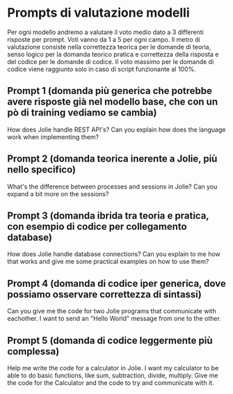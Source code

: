 # Prompts di valutazione modelli
Per ogni modello andremo a valutare il voto medio dato a 3 differenti risposte per prompt. Voti vanno da 1 a 5 per ogni campo.
Il metro di valutazione consiste nella correttezza teorica per le domande di teoria, senso logico per la domanda teorico pratica e correttezza della risposta e del codice per le domande di codice. Il voto massimo per le domande di codice viene raggiunto solo in caso di script funzionante al 100%.

## Prompt 1 (domanda più generica che potrebbe avere risposte già nel modello base, che con un pò di training vediamo se cambia)
How does Jolie handle REST API's? Can you explain how does the language work when implementing them?

## Prompt 2 (domanda teorica inerente a Jolie, più nello specifico)
What's the difference between processes and sessions in Jolie? Can you expand a bit more on the sessions?

## Prompt 3 (domanda ibrida tra teoria e pratica, con esempio di codice per collegamento database)
How does Jolie handle database connections? Can you explain to me how that works and give me some practical examples on how to use them?

## Prompt 4 (domanda di codice iper generica, dove possiamo osservare correttezza di sintassi)
Can you give me the code for two Jolie programs that communicate with eachother. I want to send an "Hello World" message from one to the other.

## Prompt 5 (domanda di codice leggermente più complessa)
Help me write the code for a calculator in Jolie. I want my calculator to be able to do basic functions, like sum, subtraction, divide, multiply. Give me the code for the Calculator and the code to try and communicate with it.